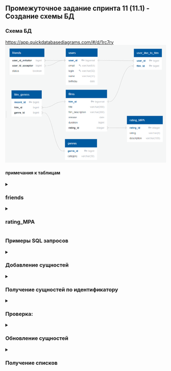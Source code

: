 ## Промежуточное задание спринта 11 (11.1) -  Cоздание схемы БД

### Схема БД
https://app.quickdatabasediagrams.com/#/d/1rc7ry
![filmorate_db2.png](/filmorate_db2.png)

#### примечания к таблицам

<details><summary><h3>friends</h3></summary>
вспомогательная таблица связи "многие ко многим"
из реализации  спринта 10 пара <code>initiator - acceptor</code> должна быть уникальной  
и без учета того, какой ID является <code>initiator</code>ом или <code>acceptor</code>-ом  
</details>

<details><summary><h3>rating_MPA</h3></summary>
выделена отдельная таблица и выбрано использование суррогатного ключа, на (гипотетическую) возможность изменения кодов рейтинга   
</details>

### Примеры SQL запросов

<details><summary><h3>Добавление сущностей</h3></summary>

* добавление пользователя

```SQL
INSERT INTO users (email, login, name, birthday)  
VALUES ('newuser1@mail.ru'
        , 'login1'
        , 'name1'
        , CAST('yyyy-MM-dd' AS DATE)
) RETURNING *;
```

* добавление фильма

```SQL
INSERT INTO films (title, film_description, release, duration, rating_id)  
VALUES ('title'  
        , 'description'  
        , CAST('yyyy-MM-dd' AS DATE)  
        , [int]  
        , (SELECT rating FROM public."FilmRatingMPA" WHERE description = 'value')  
) RETURNING *;
```
* добавление лайка

```SQL
INSERT INTO user_like_to_film (user_id, film_id)  
VALUES ('[bigint]'  -- user_id
        , '[bigint]'  -- film_id  
) RETURNING *;
```
* добавление друзей
  (неподтвержденный статус - запрос со стороны инициатора)

```SQL
INSERT INTO friends (user_id_initiator, user_id_acceptor, status)  
VALUES ('[bigint]'  -- user_id_initiator
        , '[bigint]'  -- user_id_acceptor 
        , FALSE 
) RETURNING *;
```
</details>

<details><summary><h3>Получение сущностей по идентификатору</h3></summary>

* получение пользователя
```SQL
SELECT *  
FROM users 
WHERE user_id = ?; -- заданный идентификатор
```

* получение фильма
```SQL
SELECT *  
FROM films 
WHERE film_id = ?; -- заданный идентификатор
```

</details>

<details><summary><h3>Проверка:</h3></summary>

* статуса дружбы (по идентификаторам пользователя-инициатора и пользователя-акцептора)
```SQL
SELECT status  
FROM friends 
WHERE user_initiator_id = ? -- заданный идентификатор
      AND user_acceptor_id = ?; -- заданный идентификатор
```

* лайка (по идентификаторам пользователя и фильма)
```SQL
EXISTS(
SELECT *  
FROM user_like_to_film
WHERE film_id = ? -- заданный идентификатор
      AND user_id = ? -- заданный идентификатор
);
```
</details>

<details><summary><h3>Обновление сущностей</h3></summary>

* обновление пользователя

```SQL
UPDATE users
SET email = 'new email'
    , login = 'new login'
    , name = 'new name'
    , birthday = CAST('yyyy-MM-dd' AS DATE) -- обновленное значение для даты рождения
WHERE user_id = ? -- заданный идентификатор
RETURNING *;
```

* обновление фильма

```SQL
UPDATE films
SET title = 'new title'
    , film_description  = 'film_description'
    , release = CAST('yyyy-MM-dd' AS DATE) -- обновленное значение для даты релиза
    , duration = <value>
    , rating_id = <value>
WHERE film_id = ? -- заданный идентификатор
RETURNING *;
```

* подтверждение друзей
  (подтверждение со стороны акцептора)

```SQL
UPDATE friends 
SET status = TRUE
WHERE user_id_initiator = ? -- initiator id
      AND user_id_acceptor = ? -- acceptor_id 
RETURNING status;
```

</details>

<details><summary><h3>Получение списков</h3></summary>

* всех пользователей
```SQL
SELECT *
FROM users;
```

* всех фильмов
```SQL
SELECT *
FROM films;
```

* топ-N фильмов с информацией о количестве лайков (N: переданное значение количества фильмов)
```SQL
SELECT	f.* 
		, COUNT(l.user_id)
FROM user_like_to_film" AS l 
LEFT OUTER JOIN films AS f ON f.film_id = l.film_id
GROUP BY f.film_id  
ORDER BY COUNT(l.user_id) DESC
LIMIT <N>
```
* жанров фильма (по идентификатору)
```SQL
SELECT 
g.category
FROM film_genre AS fg
LEFT JOIN films AS f ON f.film_id = fg.film_id
LEFT JOIN genres AS g ON fg.genre_id = g.genre_id
WHERE f.film_id = <id> 
```
* друзей пользователя (по идентификатору пользователя)
```SQL
SELECT * AS  
FROM friends AS f1  
WHERE f1.user_id_initiator = ? -- заданный идентификатор 
UNION  
SELECT *  
FROM friends AS f2  
WHERE f2.user_id_acceptor = ? -- заданный идентификатор  
```
* общих друзей

```SQL
SELECT CASE
WHEN (initiator = <id1> AND acceptor != <id2>) THEN acceptor
WHEN (initiator != <id2> AND acceptor = <id1>) THEN initiator
END AS mutuals
FROM friends

INTERSECT

SELECT CASE
WHEN (initiator = <id2> AND acceptor != <id1>) THEN acceptor
WHEN (initiator != <id1> AND acceptor = <id2>) THEN initiator
END
FROM friends
```
</details>


